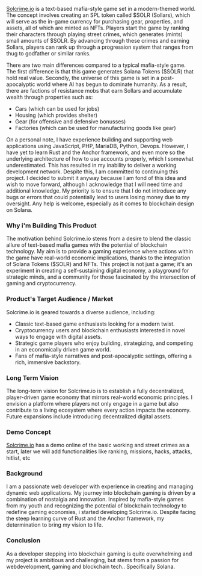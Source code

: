 [Solcrime.io](https://solcrime.io) is a text-based mafia-style game set in a modern-themed world. The concept involves creating an SPL token called $SOLR (Sollars), which will serve as the in-game currency for purchasing gear, properties, and assets, all of which are minted as NFTs. Players start the game by ranking their characters through playing street crimes, which generates (mints) small amounts of $SOLR. By advancing through these crimes and earning Sollars, players can rank up through a progression system that ranges from thug to godfather or similar ranks.

There are two main differences compared to a typical mafia-style game. The first difference is that this game generates Solana Tokens ($SOLR) that hold real value. Secondly, the universe of this game is set in a post-apocalyptic world where AI has begun to dominate humanity. As a result, there are factions of resistance mobs that earn Sollars and accumulate wealth through properties such as:
 - Cars (which can be used for jobs)
 - Housing (which provides shelter) 
 - Gear (for offensive and defensive bonusses)
 - Factories (which can be used for manufacturing goods like gear)

On a personal note, I have experience building and supporting web applications using JavaScript, PHP, MariaDB, Python, Devops. However, I have yet to learn Rust and the Anchor framework, and even more so the underlying architecture of how to use accounts properly, which I somewhat underestimated. This has resulted in my inability to deliver a working development network. Despite this, I am committed to continuing this project. I decided to submit it anyway because I am fond of this idea and wish to move forward, although I acknowledge that I will need time and additional knowledge. My priority is to ensure that I do not introduce any bugs or errors that could potentially lead to users losing money due to my oversight. Any help is welcome, especially as it comes to blockchain design on Solana.

### Why i'm Building This Product
The motivation behind Solcrime.io stems from a desire to blend the classic allure of text-based mafia games with the potential of blockchain technology. My aim is to provide a gaming experience where actions within the game have real-world economic implications, thanks to the integration of Solana Tokens ($SOLR) and NFTs. This project is not just a game; it's an experiment in creating a self-sustaining digital economy, a playground for strategic minds, and a community for those fascinated by the intersection of gaming and cryptocurrency.

### Product's Target Audience / Market
Solcrime.io is geared towards a diverse audience, including:
- Classic text-based game enthusiasts looking for a modern twist.
- Cryptocurrency users and blockchain enthusiasts interested in novel ways to engage with digital assets.
- Strategic game players who enjoy building, strategizing, and competing in an economically driven game world.
- Fans of mafia-style narratives and post-apocalyptic settings, offering a rich, immersive backstory.

### Long Term Vision
The long-term vision for Solcrime.io is to establish a fully decentralized, player-driven game economy that mirrors real-world economic principles. I envision a platform where players not only engage in a game but also contribute to a living ecosystem where every action impacts the economy. Future expansions include introducing decentralized digital assets.

### Demo Concept
[Solcrime.io](https://solcrime.io) has a demo online of the basic working and street crimes as a start, later we will add functionalities like ranking, missions, hacks, attacks, hitlist, etc

### Background
I am a passionate web developer with experience in creating and managing dynamic web applications. My journey into blockchain gaming is driven by a combination of nostalgia and innovation. Inspired by mafia-style games from my youth and recognizing the potential of blockchain technology to redefine gaming economies, i started developing Solcrime.io. Despite facing the steep learning curve of Rust and the Anchor framework, my determination to bring my vision to life. 

### Conclusion
As a developer stepping into blockchain gaming is quite overwhelming and my project is ambitious and challenging, but stems from a passion for webdevelopment, gaming and blockchain tech.. Specifically Solana.
